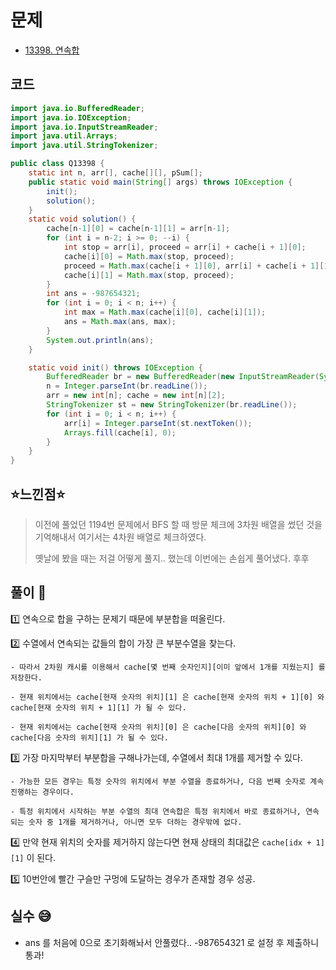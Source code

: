 # 문제
- [13398. 연속합](https://www.acmicpc.net/problem/13398)

## 코드
``` java
import java.io.BufferedReader;
import java.io.IOException;
import java.io.InputStreamReader;
import java.util.Arrays;
import java.util.StringTokenizer;

public class Q13398 {
    static int n, arr[], cache[][], pSum[];
    public static void main(String[] args) throws IOException {
        init();
        solution();
    }
    static void solution() {
        cache[n-1][0] = cache[n-1][1] = arr[n-1];
        for (int i = n-2; i >= 0; --i) {
            int stop = arr[i], proceed = arr[i] + cache[i + 1][0];
            cache[i][0] = Math.max(stop, proceed);
            proceed = Math.max(cache[i + 1][0], arr[i] + cache[i + 1][1]);
            cache[i][1] = Math.max(stop, proceed);
        }
        int ans = -987654321;
        for (int i = 0; i < n; i++) {
            int max = Math.max(cache[i][0], cache[i][1]);
            ans = Math.max(ans, max);
        }
        System.out.println(ans);
    }

    static void init() throws IOException {
        BufferedReader br = new BufferedReader(new InputStreamReader(System.in));
        n = Integer.parseInt(br.readLine());
        arr = new int[n]; cache = new int[n][2];
        StringTokenizer st = new StringTokenizer(br.readLine());
        for (int i = 0; i < n; i++) {
            arr[i] = Integer.parseInt(st.nextToken());
            Arrays.fill(cache[i], 0);
        }
    }
}
```


## ⭐️느낀점⭐️
> 이전에 풀었던 1194번 문제에서 BFS 할 때 방문 체크에 3차원 배열을 썼던 것을 기억해내서 여기서는 4차원 배열로 체크하였다.
>
> 옛날에 봤을 때는 저걸 어떻게 풀지.. 했는데 이번에는 손쉽게 풀어냈다. 후후

## 풀이 📣
1️⃣ 연속으로 합을 구하는 문제기 때문에 부분합을 떠올린다.


2️⃣ 수열에서 연속되는 값들의 합이 가장 큰 부분수열을 찾는다.

    - 따라서 2차원 캐시를 이용해서 cache[몇 번째 숫자인지][이미 앞에서 1개를 지웠는지] 를 저장한다.

    - 현재 위치에서는 cache[현재 숫자의 위치][1] 은 cache[현재 숫자의 위치 + 1][0] 와 cache[현재 숫자의 위치 + 1][1] 가 될 수 있다.

    - 현재 위치에서는 cache[현재 숫자의 위치][0] 은 cache[다음 숫자의 위치][0] 와 cache[다음 숫자의 위치][1] 가 될 수 있다.


3️⃣ 가장 마지막부터 부분합을 구해나가는데, 수열에서 최대 1개를 제거할 수 있다.

    - 가능한 모든 경우는 특정 숫자의 위치에서 부분 수열을 종료하거나, 다음 번째 숫자로 계속 진행하는 경우이다.

    - 특정 위치에서 시작하는 부분 수열의 최대 연속합은 특정 위치에서 바로 종료하거나, 연속되는 숫자 중 1개를 제거하거나, 아니면 모두 더하는 경우밖에 없다.


4️⃣ 만약 현재 위치의 숫자를 제거하지 않는다면 현재 상태의 최대값은 `cache[idx + 1][1]` 이 된다.


5️⃣ 10번안에 빨간 구슬만 구멍에 도달하는 경우가 존재할 경우 성공.



## 실수 😅
- ans 를 처음에 0으로 초기화해놔서 안풀렸다.. -987654321 로 설정 후 제출하니 통과!
